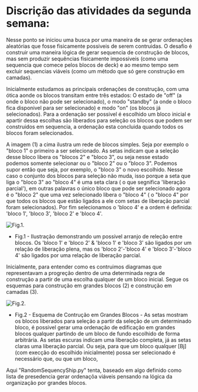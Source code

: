 # Discrição das atividades da segunda semana:

Nesse ponto se iniciou uma busca por uma maneira de se gerar ordenações aleatórias que fosse fisicamente possiveis de serem contruidas. O desafio é construir uma maneira lógica de gerar sequencia de construção de blocos, mas sem produzir sequências fisicamente impossiveis (como uma sequencia que comece pelos blocos de deck) e ao mesmo tempo sem excluir sequencias viáveis (como um método que só gere construção em camadas).

Inicialmente estudamos as principais ordenações de construção, com uma ótica aonde os blocos transitam entre três estados: O estado de "off" (a onde o bloco não pode ser selecionado), o modo "standby" (a onde o bloco fica disponivel para ser selecionado) e modo "on" (os blocos já selecionados). Para a ordenação ser possivel é escolhido um bloco inicial e apartir dessa escolhas são liberados para seleção os blocos que podem ser construidos em sequencia, a ordenação esta concluida quando todos os blocos foram selecionados. 


A imagem (1) a cima ilustra um rede de blocos simples. Seja por exemplo o "bloco 1" o primeiro a ser selecionado. As setas indicam que a seleção desse bloco libera os "blocos 2" e "bloco 3", ou seja nesse estado podemos somente selecionar ou o "bloco 2" ou o "bloco 3". Podemos supor então que seja, por exemplo, o "bloco 3" o novo escolhido. Nesse caso o conjunto dos blocos para seleção não muda, isso porque a seta que liga o "bloco 3" ao "bloco 4" é uma seta clara ( o que segnifica 'liberação parcial'), em outras palavras o único bloco que pode ser selecionado agora é o "bloco 2" que uma vez selecionado libera o "bloco 4" ( o "bloco 4" por que todos os blocos que estão ligados a ele com setas de liberação parcial foram selecionados). Por fim selecionamos o 'bloco 4' e a ordem é definida: 'bloco 1', 'bloco 3', 'bloco 2' e 'bloco 4'.

![Fig.1.](https://github.com/Lucas-Armand/genetic-algorithm/blob/master/2%C2%BASemana/IMAGES/ilustra%C3%A7%C3%A3o.png)
- Fig.1 - Ilustração demonstrando um possivel arranjo de releção entre blocos. Os 'bloco 1' e 'bloco 2' & 'bloco 1' e 'bloco 3' são ligados por um relação de liberação plena, mas os 'bloco 2'-'bloco 4' e 'bloco 3'-'bloco 4' são ligados por uma relação de liberação parcial.

Inicialmente, para entender como es contruimos diagramas que representavam a progreção dentro de uma determinada regra de construção a partir de uma escolha qualquer de um bloco inicial. Segue os esquemas para construção em grandes blocos (2) e construção em camadas (3).

![Fig.2.](https://github.com/Lucas-Armand/genetic-algorithm/blob/master/2%C2%BASemana/IMAGES/Proposta%20-%20Grandes%20Blocos.png)
- Fig.2 - Esquema de Contrução em Grandes Blocos - As setas mostram os blocos liberados para seleção a partir da seleção de um determinado bloco, é possivel gerar uma ordenação de edificação em grandes blocos qualquer partindo de um bloco de fundo escolhido de forma arbitrária. As setas escuras indicam uma liberação completa, já as setas claras uma liberação parcial. Ou seja, para que um bloco qualquer [Bj] (com execção do escolhido inicialmente) possa ser selecionado é necessário que, ou que um bloco, 


Aqui "RandomSequencyShip.py" tenta, baseado em algo definido como lista de presedencia gerar ordenaçõa viáveis pensando na lógica da 
organização por grandes blocos.
